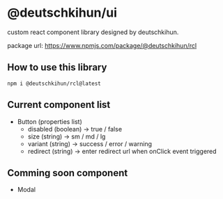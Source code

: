 # @deutschkihun/ui

custom react component library designed by deutschkihun. 

package url: https://www.npmjs.com/package/@deutschkihun/rcl


## How to use this library 

`npm i @deutschkihun/rcl@latest
`

## Current component list

- Button (properties list)
  - disabled (boolean) -> true / false
  - size (string) -> sm / md / lg 
  - variant (string) -> success / error / warning
  - redirect (string) -> enter redirect url when onClick event triggered
  
 
## Comming soon component 

- Modal
